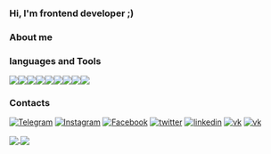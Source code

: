 ### Hi, I'm frontend developer ;)


### About me
### languages and Tools

<img src="https://img.shields.io/badge/HTML-2A2839?style=for-the-badge&logo=HTML5&logoColor="/><img src="https://img.shields.io/badge/CSS-2A2839?style=for-the-badge&logo=CSS3&logoColor=1E90FF"/><img src="https://img.shields.io/badge/sass-2A2839?style=for-the-badge&logo=sass&logoColor=#CC6699"/><img src="https://img.shields.io/badge/JavaScript-2A2839?style=for-the-badge&logo=JavaScript&logoColor=FFFF00"/><img src="https://img.shields.io/badge/react-2A2839?style=for-the-badge&logo=React&logoColor=00FFFF"/><img src="https://img.shields.io/badge/Typescript-2A2839?style=for-the-badge&logo=typescript&logoColor=#####3178C6"/><img src="https://img.shields.io/badge/webpack-2A2839?style=for-the-badge&logo=webpack&logoColor=##8DD6F9"/><img src="https://img.shields.io/badge/git-2A2839?style=for-the-badge&logo=git&logoColor=###F05032"/><img src="https://img.shields.io/badge/github-2A2839?style=for-the-badge&logo=github&logoColor=####181717"/> 



### Contacts

[![Telegram](https://img.shields.io/badge/-Telegram-2A2839?style=for-the-badge&logo=Telegram)](https://t.me/Mobil_08)
[![Instagram](https://img.shields.io/badge/-Instagram-2A2839?style=for-the-badge&logo=Instagram)](https://www.instagram.com/ushakov.08/)
[![Facebook](https://img.shields.io/badge/-Facebook-2A2839?style=for-the-badge&logo=Facebook)](https://www.facebook.com/profile.php?id=100004233817312)
[![twitter](https://img.shields.io/badge/-twitter-2A2839?style=for-the-badge&logo=twitter)](https://vk.com/ushakov_08)
[![linkedin](https://img.shields.io/badge/-linkedin-2A2839?style=for-the-badge&logo=linkedin)](https://www.linkedin.com/in/dmitry-ushakov-016438255/)
[![vk](https://img.shields.io/badge/-Вконтакте-2A2839?style=for-the-badge&logo=vk)](https://vk.com/ushakov_08)
[![vk](https://img.shields.io/badge/-HH-2A2839?style=for-the-badge&logo=headhunter)](https://vk.com/ushakov_08)

<a href="https://github.com/anuraghazra/convoychat">
  <img align = "center" src="https://github-readme-stats.vercel.app/api?username=UshakovDmitry&card_width=400&theme=radical" />
</a><a href="https://github.com/anuraghazra/github-readme-stats">
  <img align = "center" src="https://github-readme-stats.vercel.app/api/top-langs/?username=UshakovDmitry&layout=compact&card_width=290&theme=radical" />
</a>